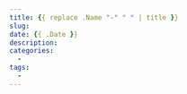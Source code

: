 ```yaml
---
title: {{ replace .Name "-" " " | title }}
slug:
date: {{ .Date }}
description:
categories:
  -
tags:
  -
---
```




<!--more-->
